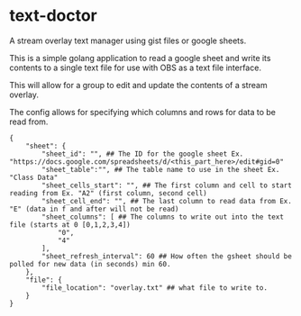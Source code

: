 # text-doctor
A stream overlay text manager using gist files or google sheets.

This is a simple golang application to read a google sheet and write its contents to a single text file for use with OBS as a text file interface.

This will allow for a group to edit and update the contents of a stream overlay.

The config allows for specifying which columns and rows for data to be read from.

```
{
	"sheet": {
        "sheet_id": "", ## The ID for the google sheet Ex. "https://docs.google.com/spreadsheets/d/<this_part_here>/edit#gid=0"
        "sheet_table":"", ## The table name to use in the sheet Ex. "Class Data"
        "sheet_cells_start": "", ## The first column and cell to start reading from Ex. "A2" (first column, second cell)
        "sheet_cell_end": "", ## The last column to read data from Ex. "E" (data in f and after will not be read)
		"sheet_columns": [ ## The columns to write out into the text file (starts at 0 [0,1,2,3,4])
			"0",
			"4"
		],
		"sheet_refresh_interval": 60 ## How often the gsheet should be polled for new data (in seconds) min 60.
	},
	"file": {
		"file_location": "overlay.txt" ## what file to write to.
	}
}
```